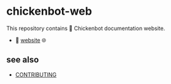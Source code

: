 # chickenbot-web

This repository contains 🐔 Chickenbot documentation website.

-  🤖 [website](https://chickarmy.github.io/chickenbot-web/) 🌐 

## see also
- [CONTRIBUTING](.github/CONTRIBUTING.md)